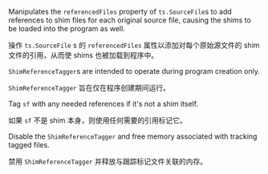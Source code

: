Manipulates the `referencedFiles` property of `ts.SourceFile`s to add references to shim files
for each original source file, causing the shims to be loaded into the program as well.

操作 `ts.SourceFile` s 的 `referencedFiles` 属性以添加对每个原始源文件的 shim 文件的引用，从而使
shims 也被加载到程序中。

`ShimReferenceTagger`s are intended to operate during program creation only.

`ShimReferenceTagger` 旨在仅在程序创建期间运行。

Tag `sf` with any needed references if it's not a shim itself.

如果 `sf` 不是 shim 本身，则使用任何需要的引用标记它。

Disable the `ShimReferenceTagger` and free memory associated with tracking tagged files.

禁用 `ShimReferenceTagger` 并释放与跟踪标记文件关联的内存。